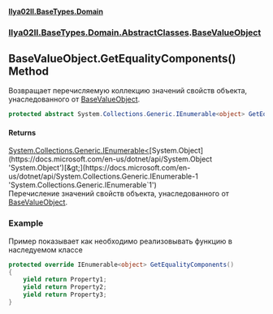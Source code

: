 #### [Ilya02Il.BaseTypes.Domain](index.md 'index')
### [Ilya02Il.BaseTypes.Domain.AbstractClasses](Ilya02Il.BaseTypes.Domain.AbstractClasses.md 'Ilya02Il.BaseTypes.Domain.AbstractClasses').[BaseValueObject](Ilya02Il.BaseTypes.Domain.AbstractClasses.BaseValueObject.md 'Ilya02Il.BaseTypes.Domain.AbstractClasses.BaseValueObject')

## BaseValueObject.GetEqualityComponents() Method

Возвращает перечисляемую коллекцию значений свойств объекта, унаследованного от [BaseValueObject](Ilya02Il.BaseTypes.Domain.AbstractClasses.BaseValueObject.md 'Ilya02Il.BaseTypes.Domain.AbstractClasses.BaseValueObject').

```csharp
protected abstract System.Collections.Generic.IEnumerable<object> GetEqualityComponents();
```

#### Returns
[System.Collections.Generic.IEnumerable&lt;](https://docs.microsoft.com/en-us/dotnet/api/System.Collections.Generic.IEnumerable-1 'System.Collections.Generic.IEnumerable`1')[System.Object](https://docs.microsoft.com/en-us/dotnet/api/System.Object 'System.Object')[&gt;](https://docs.microsoft.com/en-us/dotnet/api/System.Collections.Generic.IEnumerable-1 'System.Collections.Generic.IEnumerable`1')  
Перечисление значений свойств объекта, унаследованного от [BaseValueObject](Ilya02Il.BaseTypes.Domain.AbstractClasses.BaseValueObject.md 'Ilya02Il.BaseTypes.Domain.AbstractClasses.BaseValueObject').

### Example
Пример показывает как необходимо реализовывать функцию в наследуемом классе  
  
```csharp  
protected override IEnumerable<object> GetEqualityComponents()  
{  
    yield return Property1;  
    yield return Property2;  
    yield return Property3;  
}  
```